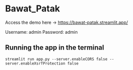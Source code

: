 # Bawat_Patak
Access the demo here -> https://bawat-patak.streamlit.app/

Username: admin
Password: admin

## Running the app in the terminal
`streamlit run app.py --server.enableCORS false --server.enableXsrfProtection false`